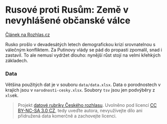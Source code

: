 # Rusové proti Rusům: Země v nevyhlášené občanské válce

[Článek na Rozhlas.cz](http://www.rozhlas.cz/zpravy/data/_zprava/rusove-proti-rusum-zeme-v-nevyhlasene-obcanske-valce--1484099)

Rusko prošlo v devadesátých letech demografickou krizí srovnatelnou s válečným konfliktem. Za Putinovy vlády se pád do propasti zpomalil, snad i zastavil. To ale nemusí vydržet dlouho: nynější růst stojí na velmi křehkých základech.

### Data

Většina použitých dat je v souboru `data/data.xlsx`. Data o porodnostech v krajích jsou v `narodnosti-cesky.xlsx`. Soubory `tsv` jsou jen podvýběry z `xls`ek.

> Projekt [datové rubriky Českého rozhlasu](http://www.rozhlas.cz/zpravy/data/). Uvolněno pod licencí [CC BY-NC-SA 3.0 CZ](http://creativecommons.org/licenses/by-nc-sa/3.0/cz/), tedy uveďte autora, nevyužívejte dílo ani přidružená data komerčně a zachovejte licenci.

